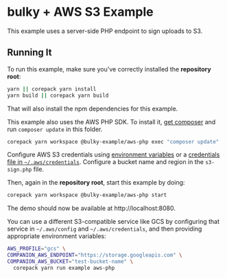 # bulky + AWS S3 Example

This example uses a server-side PHP endpoint to sign uploads to S3.

## Running It

To run this example, make sure you've correctly installed the **repository root**:

```bash
yarn || corepack yarn install
yarn build || corepack yarn build
```

That will also install the npm dependencies for this example.

This example also uses the AWS PHP SDK.
To install it, [get composer](https://getcomposer.org) and run `composer update` in this folder.

```bash
corepack yarn workspace @bulky-example/aws-php exec "composer update"
```

Configure AWS S3 credentials using [environment variables](https://docs.aws.amazon.com/aws-sdk-php/v3/guide/guide/credentials.html#environment-credentials) or a [credentials file in `~/.aws/credentials`](https://docs.aws.amazon.com/aws-sdk-php/v3/guide/guide/credentials.html#credential-profiles).
Configure a bucket name and region in the `s3-sign.php` file.

Then, again in the **repository root**, start this example by doing:

```bash
corepack yarn workspace @bulky-example/aws-php start
```

The demo should now be available at http://localhost:8080.

You can use a different S3-compatible service like GCS by configuring that service in `~/.aws/config` and `~/.aws/credentials`, and then providing appropriate environment variables:

```bash
AWS_PROFILE="gcs" \
COMPANION_AWS_ENDPOINT="https://storage.googleapis.com" \
COMPANION_AWS_BUCKET="test-bucket-name" \
  corepack yarn run example aws-php
```
